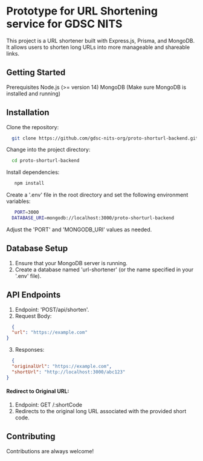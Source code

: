 #  Prototype for URL Shortening service for GDSC NITS

This project is a URL shortener built with Express.js, Prisma, and MongoDB. It allows users to shorten long URLs into more manageable and shareable links.

## Getting Started

Prerequisites
Node.js (>= version 14)
MongoDB (Make sure MongoDB is installed and running)
## Installation

Clone the repository:
```bash
  git clone https://github.com/gdsc-nits-org/proto-shorturl-backend.github
```
Change into the project directory:
```bash
  cd proto-shorturl-backend
```
Install dependencies:
```bash
   npm install
```
Create a '.env' file in the root directory and set the following environment variables:
```bash
   PORT=3000
  DATABASE_URI=mongodb://localhost:3000/proto-shorturl-backend
```
Adjust the 'PORT' and 'MONGODB_URI' values as needed.

##  Database Setup

1. Ensure that your MongoDB server is running.
2. Create a database named 'url-shortener' (or the name specified in your '.env' file).

## API Endpoints

1. Endpoint: 'POST/api/shorten'.
2. Request Body:

```json
  {
  "url": "https://example.com"
}
```
3. Responses:

```json
  {
  "originalUrl": "https://example.com",
  "shortUrl": "http://localhost:3000/abc123"
}
```
#### Redirect to Original URL:

1. Endpoint: GET /:shortCode
2. Redirects to the original long URL associated with the provided short code.

## Contributing

Contributions are always welcome!
